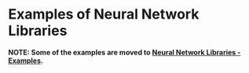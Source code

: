 # Examples of Neural Network Libraries

**NOTE: Some of the examples are moved to [Neural Network Libraries - Examples](https://github.com/sony/nnabla-examples/).**
